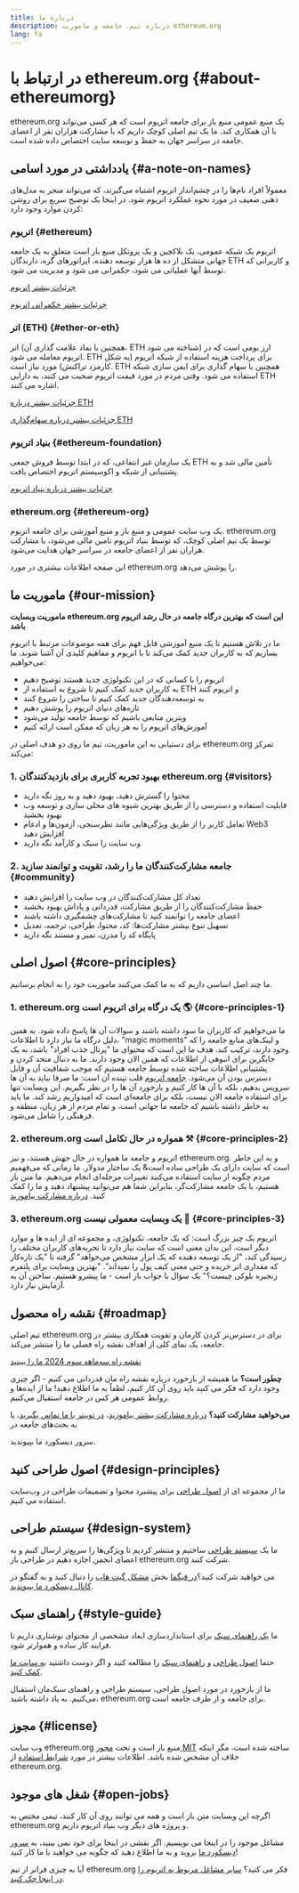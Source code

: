 ```yaml
---
title: درباره ما
description: درباره تیم، جامعه و ماموریت ethereum.org
lang: fa
---
```


# در ارتباط با ethereum.org {#about-ethereumorg}

ethereum.org یک منبع عمومی منبع باز برای جامعه اتریوم است که هر کسی می‌تواند با آن همکاری کند. ما یک تیم اصلی کوچک داریم که با مشارکت هزاران نفر از اعضای جامعه در سراسر جهان به حفظ و توسعه سایت اختصاص داده شده است.

## یادداشتی در مورد اسامی {#a-note-on-names}

معمولاً افراد نام‌ها را در چشم‌انداز اتریوم اشتباه می‌گیرند، که می‌تواند منجر به مدل‌های ذهنی ضعیف در مورد نحوه عملکرد اتریوم شود. در اینجا یک توضیح سریع برای روشن کردن موارد وجود دارد:

### اتریوم {#ethereum}

اتریوم یک شبکه عمومی، یک بلاکچین و یک پروتکل منبع باز است متعلق به یک جامعه جهانی متشکل از ده ها هزار توسعه دهنده، اپراتورهای گره، دارندگان ETH و کاربرانی که توسط آنها عملیاتی می شود، حکمرانی می شود و مدیریت می شود.

[جزئیات بیشتر اتریوم](/what-is-ethereum/)

[جرئیات بیشتر حکمرانی اتریوم](/governance/)

### اتر (ETH) {#ether-or-eth}

اتر (همچنین با نماد علامت گذاری آن، ETH شناخته می شود) ارز بومی است که در اتریوم معامله می شود. ETH برای پرداخت هزینه استفاده از شبکه اتریوم (به شکل کارمزد تراکنش) مورد نیاز است. ETH همچنین با سهام گذاری برای ایمن سازی شبکه  استفاده می شود. وقتی مردم در مورد قیمت اتریوم صحبت می کنند، به دارایی ETH اشاره می کنند.

[جزئیات بیشتر درباره ETH](/eth/)

[جزئیات بیشتر درباره سهام‌گذاری ETH](/staking/)

### بنیاد اتریوم {#ethereum-foundation}

یک سازمان غیر انتفاعی، که در ابتدا توسط فروش جمعی ETH تأمین مالی شد و به پشتیبانی از شبکه و اکوسیستم اتریوم اختصاص یافت.

[جزئیات بیشتر درباره بنیاد اتریوم](/foundation/)

### ethereum.org {#ethereum-org}

یک وب سایت عمومی و منبع باز و منبع آموزشی برای جامعه اتریوم. ethereum.org توسط یک تیم اصلی کوچک، که توسط بنیاد اتریوم تامین مالی می‌شود، با مشارکت هزاران نفر از اعضای جامعه در سراسر جهان هدایت می‌شود.

این صفحه اطلاعات بیشتری در مورد ethereum.org را پوشش می‌دهد.

## ماموریت ما {#our-mission}

**ماموریت وبسایت ethereum.org این است که بهترین درگاه جامعه در حال رشد اتریوم باشد**

ما در تلاش هستیم تا یک منبع آموزشی قابل فهم برای همه موضوعات مرتبط با اتریوم بسازیم که به کاربران جدید کمک می‌کند تا با اتریوم و مفاهیم کلیدی آن آشنا شوند. ما می‌خواهیم:

- اتریوم را با کسانی که در این تکنولوژی جدید هستند توضیح دهیم
- به کاربران جدید کمک کنیم تا شروع به استفاده از ETH و اتریوم کنند
- به توسعه‌دهندگان جدید کمک کنیم تا ساختن را شروع کنند
- تازه‌های دنیای اتریوم را پوشش دهیم
- ویترین منابعی باشیم که توسط جامعه تولید می‌شود
- آموزش‌های اتریوم را به هر زبان که ممکن است ارائه کنیم

برای دستیابی به این ماموریت، تیم ما روی دو هدف اصلی در ethereum.org تمرکز می‌کند:

### 1. بهبود تجربه کاربری برای بازدیدکنندگان ethereum.org {#visitors}

- محتوا را گسترش دهید، بهبود دهید و به روز نگه دارید
- قابلیت استفاده و دسترسی را از طریق بهترین شیوه های محلی سازی و توسعه وب بهبود بخشید
- تعامل کاربر را از طریق ویژگی‌هایی مانند نظرسنجی، آزمون‌ها و ادغام Web3 افزایش دهید
- وب سایت را سبک و کارآمد نگه دارید

### 2. جامعه مشارکت‌کنندگان ما را رشد، تقویت و توانمند سازید {#community}

- تعداد کل مشارکت‌کنندگان در وب سایت را افزایش دهید
- حفظ مشارکت‌کنندگان را از طریق مشارکت، قدردانی و پاداش بهبود بخشید
- اعضای جامعه را توانمند کنید تا مشارکت‌های چشمگیری داشته باشند
- تسهیل تنوع بیشتر مشارکت‌ها: کد، محتوا، طراحی، ترجمه، تعدیل
- پایگاه کد را مدرن، تمیز و مستند نگه دارید

## اصول اصلی {#core-principles}

ما چند اصل اساسی داریم که به ما کمک می‌کنند ماموریت خود را به انجام برسانیم.

### 1. ethereum.org یک درگاه برای اتریوم است 🌎 {#core-principles-1}

ما می‌خواهیم که کاربران ما سود داشته باشند و سوالات آن ها پاسخ داده شود. به همین دلیل درگاه ما نیاز دارد تا اطلاعات، "magic moments" و لینک‌های منابع جامعه را که وجود دارند، ترکیب کند. هدف ما این است که محتوای ما "پرتال جذب افراد" باشد، نه یک جایگزین برای انبوهی از اطلاعات که همین الان وجود دارند. ما به دنبال متحد کردن و پشتیبانی اطلاعات ساخته شده توسط جامعه هستیم که موجب شفافیت آن و قابل دسترس بودن آن می‌شود. [جامعه اتریوم](/community/) قلب تپنده آن است: ما صرفا نباید به آن ها سرویس بدهیم، بلکه با آن ها کار کنیم و بازخورد آن ها را در نظر بگیریم. این وبسایت تنها برای استفاده جامعه الان نیست، بلکه برای جامعه‌ای است که امیدواریم رشد کند. ما باید به خاطر داشته باشیم که جامعه ما جهانی است، و تمام مردم از هر زبان، منطقه و فرهنگی را شامل می‌شود.

### 2. ethereum.org همواره در حال تکامل است ⚒ {#core-principles-2}

اتریوم و جامعه ما همواره در حال جهش هستند، و نیز ethereum.org. و به این خاطر است که سایت دارای یک طراحی ساده است& یک ساختار مدولار. ما زمانی که می‌فهمیم مردم چگونه از سایت استفاده می‌کنند تغییرات مرحله‌ای انجام می‌دهیم. ما متن باز هستیم، با یک جامعه مشارکت‌گر، بنابراین شما هم می‌توانید پیشنهاد دهید و ما را کمک کنید. [درباره مشارکت بیاموزید](/contributing/)

### 3. ethereum.org یک وبسایت معمولی نیست 🦄 {#core-principles-3}

اتریوم یک چیز بزرگ است: که یک جامعه، تکنولوژی، و مجموعه ای از ایده ها و موارد دیگر است. این بدان معنی است که سایت نیاز دارد تا تجربه‌های کاربران مختلف را رسیدگی کند، "از یک توسعه دهنده که یک ابزار مشخص می‌خواهد" گرفته تا "یک تازه‌کار که مقداری اتر خریده و حتی معنی کیف پول را نمیداند". "بهترین وبسایت برای پلتفرم زنجیره بلوکی چیست؟" یک سؤال با جواب باز است - ما پیشرو هستیم. ساختن آن به آزمایش نیاز دارد.

## نقشه راه محصول {#roadmap}

تیم اصلی ethereum.org برای در دسترس‌تر کردن کارمان و تقویت همکاری بیشتر در جامعه، یک نمای کلی از اهداف نقشه راه فصلی ما را منتشر می‌کند.

[نقشه راه سه‌ماهه سوم 2024 ما را ببینید](https://github.com/ethereum/ethereum-org-website/issues/13399)

**چطور است؟** ما همیشه از بازخورد درباره نقشه راه مان قدردانی می کنیم - اگر چیزی وجود دارد که فکر می کنید باید روی آن کار کنیم، لطفاً به ما اطلاع دهید! ما از ایده‌ها و روابط عمومی هر کس در جامعه استقبال می‌کنیم.

**می‌خواهید مشارکت کنید؟** [درباره مشارکت بیشتر بیاموزید](/contributing/)، [در توییتر با ما تماس بگیرید](https://twitter.com/ethdotorg)، یا به بحث‌های جامعه در

سرور دیسکورد ما بپیوندید. 

## اصول طراحی کنید {#design-principles}

ما از مجموعه ای از [اصول طراحی](/contributing/design-principles/) برای پیشبرد محتوا و تصمیمات طراحی در وب‌سایت استفاده می کنیم.



## سیستم طراحی {#design-system}

ما یک [سیستم طراحی](https://www.figma.com/file/NrNxGjBL0Yl1PrNrOT8G2B/ethereum.org-Design-System?node-id=0%3A1&t=QBt9RkhpPqzE3Aa6-1) ساختیم و منتشر کردیم تا ویژگی‌ها را سریع‌تر ارسال کنیم و به اعضای انجمن اجازه دهیم در طراحی باز ethereum.org شرکت کنند.

می خواهید شرکت کنید؟[در فیگما](https://www.figma.com/file/NrNxGjBL0Yl1PrNrOT8G2B/ethereum.org-Design-System) بخش [مشکل گیت هاب](https://github.com/ethereum/ethereum-org-website/issues/6284) را دنبال کنید و به گفتگو در [ کانال دیسکورد ما بپیوندید](https://discord.gg/ethereum-org).



## راهنمای سبک {#style-guide}

ما [یک راهنمای سبک](/contributing/style-guide/) برای استانداردسازی ابعاد مشخصی از محتوای نوشتاری داریم تا فرایند کار ساده و هموارتر شود.

حتما [اصول طراحی](/contributing/design-principles/) و [راهنمای سبک](/contributing/style-guide/) را مطالعه کنید و اگر دوست داشتید [به سایت ما کمک کنید](/contributing/).

ما از بازخورد در مورد اصول طراحی، سیستم طراحی و راهنمای سبک‌مان استقبال می‌کنیم. به یاد داشته باشید، ethereum.org برای جامعه و از طرف جامعه است.



## مجوز {#license}

وب سایت ethereum.org منبع باز است و تحت [مجوز MIT](https://github.com/ethereum/ethereum-org-website/blob/dev/LICENSE) ساخته شده است، مگر اینکه خلاف آن مشخص شده باشد. اطلاعات بیشتر در مورد [شرایط استفاده](/terms-of-use/) از ethereum.org.



## شغل های موجود {#open-jobs}

اگرچه این وبسایت متن باز است و همه می توانند روی آن کار کنند، تیمی مختص به ethereum.org و پروژه های دیگر وب بنیاد اتریوم داریم.

مشاغل موجود را در اینجا می نویسیم. اگر نقشی در اینجا برای خود نمی بینید، به [سرور دیسکورد ما](https://discord.gg/ethereum-org) بروید و به ما اطلاع دهید که چگونه می خواهید با ما کار کنید!

آیا به چیزی فراتر از تیم ethereum.org فکر می کنید؟ [سایر مشاغل مربوط به اتریوم را در اینجا چک کنید](/community/get-involved/#ethereum-jobs/).
